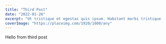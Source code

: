 ```yaml
---
title: "Third Post"
date: "2022-01-26"
excerpt: "Ut tristique et egestas quis ipsum. Habitant morbi tristique senectus et netus et malesuada fames. Mattis rhoncus urna neque viverra justo nec ultrices dui sapien. Nisi vitae suscipit tellus mauris. Cursus eget nunc scelerisque viverra mauris in aliquam. Arcu dui vivamus arcu felis bibendum ut tristique et egestas."
coverImage: "https://placeimg.com/1920/1080/any"
---
```

Hello from third post